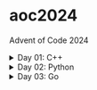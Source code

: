 # aoc2024
Advent of Code 2024

<details>
  <summary>Day 01: C++</summary>
  Solutions: <br/>
  Part 1: 1258579 <br/>
  Part 2: 23981443 <br/>
</details>
<details>
  <summary>Day 02: Python</summary>
  Solutions: <br/>
  Part 1: 598 <br/>
  Part 2: 634 <br/>
</details>
<details>
  <summary>Day 03: Go</summary>
  Solutions: <br/>
  Part 1: 187825547 <br/>
  Part 2: 85508223 <br/>
</details>
